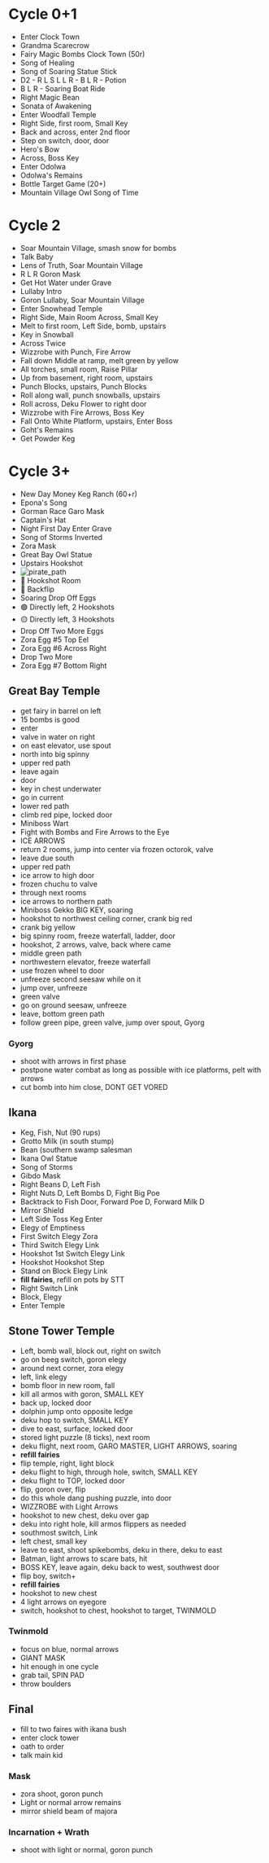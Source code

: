 # Cycle 0+1
* Enter Clock Town
* Grandma Scarecrow
* Fairy Magic Bombs Clock Town (50r)
* Song of Healing
* Song of Soaring Statue Stick
* D2 - R L S L L R - B L R - Potion
* B L R - Soaring Boat Ride
* Right Magic Bean
* Sonata of Awakening
* Enter Woodfall Temple
* Right Side, first room, Small Key
* Back and across, enter 2nd floor
* Step on switch, door, door
* Hero's Bow
* Across, Boss Key
* Enter Odolwa
* Odolwa's Remains
* Bottle Target Game (20+)
* Mountain Village Owl Song of Time

# Cycle 2
* Soar Mountain Village, smash snow for bombs
* Talk Baby
* Lens of Truth, Soar Mountain Village
* R L R Goron Mask
* Get Hot Water under Grave
* Lullaby Intro
* Goron Lullaby, Soar Mountain Village
* Enter Snowhead Temple
* Right Side, Main Room Across, Small Key
* Melt to first room, Left Side, bomb, upstairs
* Key in Snowball
* Across Twice
* Wizzrobe with Punch, Fire Arrow
* Fall down Middle at ramp, melt green by yellow
* All torches, small room, Raise Pillar
* Up from basement, right room, upstairs
* Punch Blocks, upstairs, Punch Blocks
* Roll along wall, punch snowballs, upstairs
* Roll across, Deku Flower to right door
* Wizzrobe with Fire Arrows, Boss Key
* Fall Onto White Platform, upstairs, Enter Boss
* Goht's Remains
* Get Powder Keg

# Cycle 3+
* New Day Money Keg Ranch (60+r)
* Epona's Song
* Gorman Race Garo Mask
* Captain's Hat
* Night First Day Enter Grave
* Song of Storms Inverted
* Zora Mask
* Great Bay Owl Statue
* Upstairs Hookshot
* <img src="pirate_path.png" alt="pirate_path">
* 🔴 Hookshot Room
* 🔵 Backflip
* Soaring Drop Off Eggs
* 🟢 Directly left, 2 Hookshots
* 🟡 Directly left, 3 Hookshots
* Drop Off Two More Eggs
* Zora Egg #5 Top Eel
* Zora Egg #6 Across Right
* Drop Two More
* Zora Egg #7 Bottom Right
## Great Bay Temple
* get fairy in barrel on left
* 15 bombs is good
* enter
* valve in water on right
* on east elevator, use spout
* north into big spinny
* upper red path
* leave again
* door
* key in chest underwater
* go in current
* lower red path
* climb red pipe, locked door
* Miniboss Wart
* Fight with Bombs and Fire Arrows to the Eye
* ICE ARROWS
* return 2 rooms, jump into center via frozen octorok, valve
* leave due south
* upper red path
* ice arrow to high door
* frozen chuchu to valve
* through next rooms
* ice arrows to northern path
* Miniboss Gekko BIG KEY, soaring
* hookshot to northwest ceiling corner, crank big red
* crank big yellow
* big spinny room, freeze waterfall, ladder, door
* hookshot, 2 arrows, valve, back where came
* middle green path
* northwestern elevator, freeze waterfall
* use frozen wheel to door
* unfreeze second seesaw while on it
* jump over, unfreeze
* green valve
* go on ground seesaw, unfreeze
* leave, bottom green path
* follow green pipe, green valve, jump over spout, Gyorg
### Gyorg
* shoot with arrows in first phase
* postpone water combat as long as possible with ice platforms, pelt with arrows
* cut bomb into him close, DONT GET VORED
## Ikana
* Keg, Fish, Nut (90 rups)
* Grotto Milk (in south stump)
* Bean (southern swamp salesman
* Ikana Owl Statue
* Song of Storms
* Gibdo Mask
* Right Beans D, Left Fish
* Right Nuts D, Left Bombs D, Fight Big Poe
* Backtrack to Fish Door, Forward Poe D, Forward Milk D
* Mirror Shield
* Left Side Toss Keg Enter
* Elegy of Emptiness
* First Switch Elegy Zora
* Third Switch Elegy Link
* Hookshot 1st Switch Elegy Link
* Hookshot Hookshot Step
* Stand on Block Elegy Link
* **fill fairies**, refill on pots by STT
* Right Switch Link
* Block, Elegy
* Enter Temple
## Stone Tower Temple
* Left, bomb wall, block out, right on switch
* go on beeg switch, goron elegy
* around next corner, zora elegy
* left, link elegy
* bomb floor in new room, fall
* kill all armos with goron, SMALL KEY
* back up, locked door
* dolphin jump onto opposite ledge
* deku hop to switch, SMALL KEY
* dive to east, surface, locked door
* stored light puzzle (8 ticks), next room
* deku flight, next room, GARO MASTER, LIGHT ARROWS, soaring
* **refill fairies**
* flip temple, right, light block
* deku flight to high, through hole, switch, SMALL KEY
* deku flight to TOP, locked door
* flip, goron over, flip
* do this whole dang pushing puzzle, into door
* WIZZROBE with Light Arrows
* hookshot to new chest, deku over gap
* deku into right hole, kill armos flippers as needed
* southmost switch, Link
* left chest, small key
* leave to east, shoot spikebombs, deku in there, deku to east
* Batman, light arrows to scare bats, hit
* BOSS KEY, leave again, deku back to west, southwest door
* flip boy, switch+
* **refill fairies**
* hookshot to new chest
* 4 light arrows on eyegore
* switch, hookshot to chest, hookshot to target, TWINMOLD
### Twinmold
* focus on blue, normal arrows
* GIANT MASK
* hit enough in one cycle
* grab tail, SPIN PAD
* throw boulders
## Final
* fill to two faires with ikana bush
* enter clock tower
* oath to order
* talk main kid
### Mask
* zora shoot, goron punch
* Light or normal arrow remains
* mirror shield beam of majora
### Incarnation + Wrath
* shoot with light or normal, goron punch
